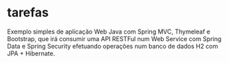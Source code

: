 # tarefas
Exemplo simples de aplicação Web Java com Spring MVC, Thymeleaf e Bootstrap, que irá consumir uma API RESTFul num Web Service com Spring Data e Spring Security efetuando operações num banco de dados H2 com JPA + Hibernate.
